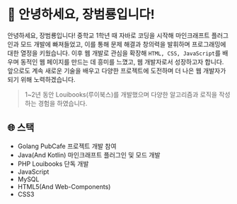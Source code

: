 # 👋 안녕하세요, 장범룡입니다!
안녕하세요, 장범룡입니다! 중학교 1학년 때 자바로 코딩을 시작해 마인크래프트 플러그인과 모드 개발에 빠져들었고, 이를 통해 문제 해결과 창의력을 발휘하며 프로그래밍에 대한 열정을 키웠습니다. 이후 웹 개발로 관심을 확장해 `HTML, CSS, JavaScript`를 배우며 동적인 웹 페이지를 만드는 데 흥미를 느꼈고, 웹 개발자로서 성장하고자 합니다. 앞으로도 계속 새로운 기술을 배우고 다양한 프로젝트에 도전하며 더 나은 웹 개발자가 되기 위해 노력하겠습니다.

> 1~2년 동안 Louibooks(루이북스)를 개발했으며 다양한 알고리즘과 로직을 작성하는 경험을 하였습니다.

## 🌐 스택
- Golang
  PubCafe 프로젝트 개발 참여
- Java(And Kotlin)
  마인크래프트 플러그인 및 모드 개발
- PHP
  Louibooks 단독 개발
- JavaScript
- MySQL
- HTML5(And Web-Components)
- CSS3

